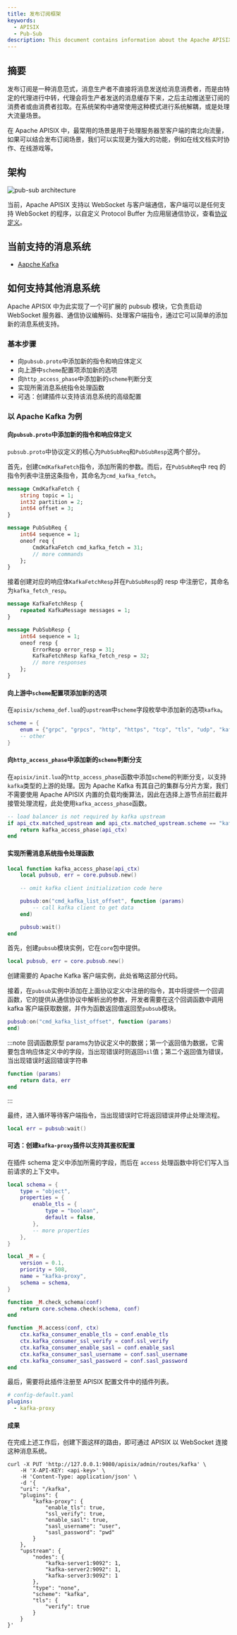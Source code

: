 ```yaml
---
title: 发布订阅框架
keywords:
  - APISIX
  - Pub-Sub
description: This document contains information about the Apache APISIX pub-sub framework.
---
```


<!--
#
# Licensed to the Apache Software Foundation (ASF) under one or more
# contributor license agreements.  See the NOTICE file distributed with
# this work for additional information regarding copyright ownership.
# The ASF licenses this file to You under the Apache License, Version 2.0
# (the "License"); you may not use this file except in compliance with
# the License.  You may obtain a copy of the License at
#
#     http://www.apache.org/licenses/LICENSE-2.0
#
# Unless required by applicable law or agreed to in writing, software
# distributed under the License is distributed on an "AS IS" BASIS,
# WITHOUT WARRANTIES OR CONDITIONS OF ANY KIND, either express or implied.
# See the License for the specific language governing permissions and
# limitations under the License.
#
-->

## 摘要

发布订阅是一种消息范式，消息生产者不直接将消息发送给消息消费者，而是由特定的代理进行中转，代理会将生产者发送的消息缓存下来，之后主动推送至订阅的消费者或由消费者拉取。在系统架构中通常使用这种模式进行系统解耦，或是处理大流量场景。

在 Apache APISIX 中，最常用的场景是用于处理服务器至客户端的南北向流量，如果可以结合发布订阅场景，我们可以实现更为强大的功能，例如在线文档实时协作、在线游戏等。

## 架构

![pub-sub architecture](../../assets/images/pubsub-architecture.svg)

当前，Apache APISIX 支持以 WebSocket 与客户端通信，客户端可以是任何支持 WebSocket 的程序，以自定义 Protocol Buffer 为应用层通信协议，查看[协议定义](../../../apisix/pubsub.proto)。

## 当前支持的消息系统

- [Aapche Kafka](pubsub/kafka.md)

## 如何支持其他消息系统

Apache APISIX 中为此实现了一个可扩展的 pubsub 模块，它负责启动 WebSocket 服务器、通信协议编解码、处理客户端指令，通过它可以简单的添加新的消息系统支持。

### 基本步骤

- 向`pubsub.proto`中添加新的指令和响应体定义
- 向上游中`scheme`配置项添加新的选项
- 向`http_access_phase`中添加新的`scheme`判断分支
- 实现所需消息系统指令处理函数
- 可选：创建插件以支持该消息系统的高级配置

### 以 Apache Kafka 为例

#### 向`pubsub.proto`中添加新的指令和响应体定义

`pubsub.proto`中协议定义的核心为`PubSubReq`和`PubSubResp`这两个部分。

首先，创建`CmdKafkaFetch`指令，添加所需的参数。而后，在`PubSubReq`中 req 的指令列表中注册这条指令，其命名为`cmd_kafka_fetch`。

```protobuf
message CmdKafkaFetch {
    string topic = 1;
    int32 partition = 2;
    int64 offset = 3;
}

message PubSubReq {
    int64 sequence = 1;
    oneof req {
        CmdKafkaFetch cmd_kafka_fetch = 31;
        // more commands
    };
}
```

接着创建对应的响应体`KafkaFetchResp`并在`PubSubResp`的 resp 中注册它，其命名为`kafka_fetch_resp`。

```protobuf
message KafkaFetchResp {
    repeated KafkaMessage messages = 1;
}

message PubSubResp {
    int64 sequence = 1;
    oneof resp {
        ErrorResp error_resp = 31;
        KafkaFetchResp kafka_fetch_resp = 32;
        // more responses
    };
}
```

#### 向上游中`scheme`配置项添加新的选项

在`apisix/schema_def.lua`的`upstream`中`scheme`字段枚举中添加新的选项`kafka`。

```lua
scheme = {
    enum = {"grpc", "grpcs", "http", "https", "tcp", "tls", "udp", "kafka"},
    -- other
}
```

#### 向`http_access_phase`中添加新的`scheme`判断分支

在`apisix/init.lua`的`http_access_phase`函数中添加`scheme`的判断分支，以支持`kafka`类型的上游的处理。因为 Apache Kafka 有其自己的集群与分片方案，我们不需要使用 Apache APISIX 内置的负载均衡算法，因此在选择上游节点前拦截并接管处理流程，此处使用`kafka_access_phase`函数。

```lua
-- load balancer is not required by kafka upstream
if api_ctx.matched_upstream and api_ctx.matched_upstream.scheme == "kafka" then
    return kafka_access_phase(api_ctx)
end
```

#### 实现所需消息系统指令处理函数

```lua
local function kafka_access_phase(api_ctx)
    local pubsub, err = core.pubsub.new()
    
    -- omit kafka client initialization code here

    pubsub:on("cmd_kafka_list_offset", function (params)
        -- call kafka client to get data
    end)

    pubsub:wait()
end
```

首先，创建`pubsub`模块实例，它在`core`包中提供。

```lua
local pubsub, err = core.pubsub.new()
```

创建需要的 Apache Kafka 客户端实例，此处省略这部分代码。

接着，在`pubsub`实例中添加在上面协议定义中注册的指令，其中将提供一个回调函数，它的提供从通信协议中解析出的参数，开发者需要在这个回调函数中调用 kafka 客户端获取数据，并作为函数返回值返回至`pubsub`模块。

```lua
pubsub:on("cmd_kafka_list_offset", function (params)
end)
```

:::note 回调函数原型
params为协议定义中的数据；第一个返回值为数据，它需要包含响应体定义中的字段，当出现错误时则返回`nil`值；第二个返回值为错误，当出现错误时返回错误字符串
```lua
function (params)
    return data, err
end
```
:::

最终，进入循环等待客户端指令，当出现错误时它将返回错误并停止处理流程。

```lua
local err = pubsub:wait()
```

#### 可选：创建`kafka-proxy`插件以支持其鉴权配置

在插件 schema 定义中添加所需的字段，而后在 `access` 处理函数中将它们写入当前请求的上下文中。

```lua
local schema = {
    type = "object",
    properties = {
        enable_tls = {
            type = "boolean",
            default = false,
        },
        -- more properties
    },
}

local _M = {
    version = 0.1,
    priority = 508,
    name = "kafka-proxy",
    schema = schema,
}

function _M.check_schema(conf)
    return core.schema.check(schema, conf)
end

function _M.access(conf, ctx)
    ctx.kafka_consumer_enable_tls = conf.enable_tls
    ctx.kafka_consumer_ssl_verify = conf.ssl_verify
    ctx.kafka_consumer_enable_sasl = conf.enable_sasl
    ctx.kafka_consumer_sasl_username = conf.sasl_username
    ctx.kafka_consumer_sasl_password = conf.sasl_password
end
```

最后，需要将此插件注册至 APISIX 配置文件中的插件列表。

```yaml
# config-default.yaml
plugins:
  - kafka-proxy
```

#### 成果

在完成上述工作后，创建下面这样的路由，即可通过 APISIX 以 WebSocket 连接这种消息系统。

```shell
curl -X PUT 'http://127.0.0.1:9080/apisix/admin/routes/kafka' \
    -H 'X-API-KEY: <api-key>' \
    -H 'Content-Type: application/json' \
    -d '{
    "uri": "/kafka",
    "plugins": {
        "kafka-proxy": {
            "enable_tls": true,
            "ssl_verify": true,
            "enable_sasl": true,
            "sasl_username": "user",
            "sasl_password": "pwd"
        }
    },
    "upstream": {
        "nodes": {
            "kafka-server1:9092": 1,
            "kafka-server2:9092": 1,
            "kafka-server3:9092": 1
        },
        "type": "none",
        "scheme": "kafka",
        "tls": {
            "verify": true
        }
    }
}'
```
